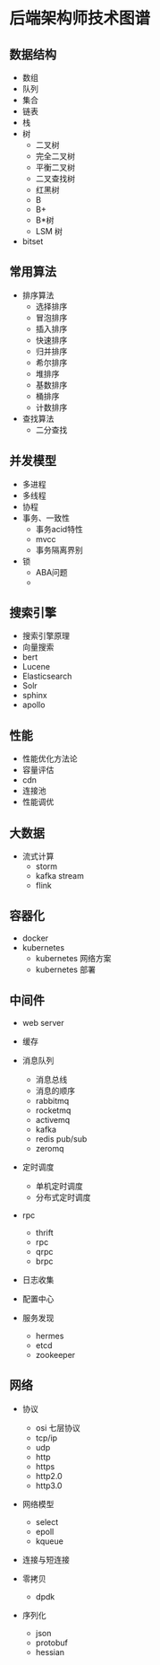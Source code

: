 # 后端架构师技术图谱

## 数据结构
* 数组
* 队列
* 集合
* 链表
* 栈
* 树
    * 二叉树
    * 完全二叉树
    * 平衡二叉树
    * 二叉查找树
    * 红黑树
    * B
    * B+
    * B*树
    * LSM 树
* bitset

## 常用算法

* 排序算法
    * 选择排序
    * 冒泡排序
    * 插入排序
    * 快速排序
    * 归并排序
    * 希尔排序
    * 堆排序
    * 基数排序
    * 桶排序
    * 计数排序
* 查找算法
    * 二分查找
    
## 并发模型

* 多进程
* 多线程
* 协程
* 事务、一致性
    * 事务acid特性
    * mvcc
    * 事务隔离界别
* 锁
    * ABA问题
    * 
    
    
## 搜索引擎
* 搜索引擎原理
* 向量搜索
* bert
* Lucene
* Elasticsearch
* Solr
* sphinx
* apollo

## 性能
* 性能优化方法论
* 容量评估
* cdn
* 连接池
* 性能调优

## 大数据
* 流式计算
    * storm
    * kafka stream
    * flink
    

## 容器化
* docker
* kubernetes
    * kubernetes 网络方案
    * kubernetes 部署
    
## 中间件

* web server

* 缓存
* 消息队列
    * 消息总线
    * 消息的顺序
    * rabbitmq
    * rocketmq
    * activemq
    * kafka
    * redis pub/sub
    * zeromq
* 定时调度
    * 单机定时调度
    * 分布式定时调度
* rpc
    * thrift
    * rpc
    * qrpc
    * brpc
* 日志收集
* 配置中心
* 服务发现
    * hermes
    * etcd
    * zookeeper

## 网络
* 协议
    * osi 七层协议
    * tcp/ip
    * udp
    * http
    * https
    * http2.0
    * http3.0
* 网络模型
    * select
    * epoll
    * kqueue
* 连接与短连接 

* 零拷贝
    * dpdk
* 序列化         
    * json
    * protobuf
    * hessian
